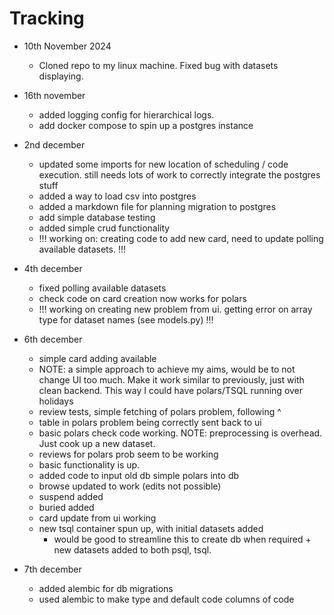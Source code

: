 # Tracking

- 10th November 2024

  - Cloned repo to my linux machine. Fixed bug with datasets displaying.

- 16th november

  - added logging config for hierarchical logs.
  - add docker compose to spin up a postgres instance

- 2nd december

  - updated some imports for new location of scheduling / code execution. still needs lots of work to correctly integrate the postgres stuff
  - added a way to load csv into postgres
  - added a markdown file for planning migration to postgres
  - add simple database testing
  - added simple crud functionality
  - !!! working on: creating code to add new card, need to update polling available datasets. !!!

- 4th december

  - fixed polling available datasets
  - check code on card creation now works for polars
  - !!! working on creating new problem from ui. getting error on array type for dataset names (see models.py) !!!

- 6th december

  - simple card adding available
  - NOTE: a simple approach to achieve my aims, would be to not change UI too much. Make it work similar to previously, just with clean backend. This way I could have polars/TSQL running over holidays
  - review tests, simple fetching of polars problem, following ^
  - table in polars problem being correctly sent back to ui
  - basic polars check code working. NOTE: preprocessing is overhead. Just cook up a new dataset.
  - reviews for polars prob seem to be working
  - basic functionality is up.
  - added code to input old db simple polars into db
  - browse updated to work (edits not possible)
  - suspend added
  - buried added
  - card update from ui working
  - new tsql container spun up, with initial datasets added
    - would be good to streamline this to create db when required + new datasets added to both psql, tsql.

- 7th december
  - added alembic for db migrations
  - used alembic to make type and default code columns of code
